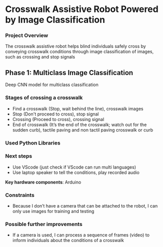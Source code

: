 # Crosswalk Assistive Robot Powered by Image Classification

### Project Overview
The crosswalk assistive robot helps blind individuals safely cross by conveying crosswalk conditions through image classification of images, such as crossing and stop signals

## Phase 1: Multiclass Image Classification
Deep CNN model for multiclass classification

### Stages of crossing a crosswalk
- Find a crosswalk (Stop, wait behind the line), crosswalk images
- Stop (Don't proceed to cross), stop signal
- Crossing (Proceed to cross), crossing signal
- End of crosswalk (It’s the end of the crosswalk; watch out for the sudden curb), tactile paving and non tactil paving crosswalk or curb

### Used Python Libraries
### Next steps
- Use VScode (just check if VScode can run multi languages)
- Use laptop speaker to tell the conditions, play recorded audio

**Key hardware components**: Arduino
### Constraints
-  Because I don’t have a camera that can be attached to the robot, I can only use images for training and testing

### Possible further improvements
- If a camera is used, I can process a sequence of frames (video) to inform individuals about the conditions of a crosswalk
